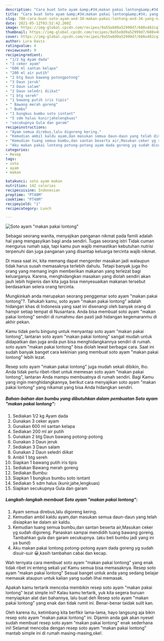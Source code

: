 ```yaml
---
description: "Cara buat Soto ayam &amp;#34;makan pakai lontong&amp;#34; yang nikmat Untuk Jualan"
title: "Cara buat Soto ayam &amp;#34;makan pakai lontong&amp;#34; yang nikmat Untuk Jualan"
slug: 788-cara-buat-soto-ayam-and-34-makan-pakai-lontong-and-34-yang-nikmat-untuk-jualan
date: 2021-05-12T03:52:42.260Z
image: https://img-global.cpcdn.com/recipes/9a55e8d9a52999d7/680x482cq70/soto-ayam-makan-pakai-lontong-foto-resep-utama.jpg
thumbnail: https://img-global.cpcdn.com/recipes/9a55e8d9a52999d7/680x482cq70/soto-ayam-makan-pakai-lontong-foto-resep-utama.jpg
cover: https://img-global.cpcdn.com/recipes/9a55e8d9a52999d7/680x482cq70/soto-ayam-makan-pakai-lontong-foto-resep-utama.jpg
author: Lura Davis
ratingvalue: 4
reviewcount: 9
recipeingredient:
- "1/2 kg Ayam dada"
- "3 ceker ayam"
- "600 ml santan kelapa"
- "200 ml air putih"
- "2 btg Daun bawang potongpotong"
- "3 Daun jeruk"
- "3 Daun salam"
- "2 Daun seledri diikat"
- "1 btg sereh"
- "1 bawang putih iris tipis"
- " Bawang merah goreng"
- " Bumbu"
- "1 bungkus bumbu soto isntant"
- "5 sdm halus kunirjahelengkuas"
- "secukupnya Gula dan garam"
recipeinstructions:
- "Ayam semua direbus,lalu digoreng kering."
- "Kemudian ambil kaldu ayam,dan masukan semua daun-daun yang telah disiapkan ke dalam air kaldu."
- "Kemudian tuang semua bumbu,dan santan beserta air,Masukan ceker yg sudah digoreng. Panaskan sampai mendidih tuang bawang goreng. Tambahkan gula dan garam secukupnya. (aku beli bumbu jadi yang ini ya bund)"
- "Aku makan pakai lontong potong-potong ayam dada goreng yg sudah disuir-suir 😀,kasih tambahan cabai dan kecap."
categories:
- Resep
tags:
- soto
- ayam
- makan

katakunci: soto ayam makan 
nutrition: 142 calories
recipecuisine: Indonesian
preptime: "PT40M"
cooktime: "PT48M"
recipeyield: "1"
recipecategory: Lunch

---
```



![Soto ayam &#34;makan pakai lontong&#34;](https://img-global.cpcdn.com/recipes/9a55e8d9a52999d7/680x482cq70/soto-ayam-makan-pakai-lontong-foto-resep-utama.jpg)

Sebagai seorang wanita, menyajikan panganan nikmat pada famili adalah hal yang mengasyikan bagi anda sendiri. Tugas seorang istri Tidak cuman mengurus rumah saja, tapi kamu pun wajib memastikan kebutuhan nutrisi terpenuhi dan juga panganan yang disantap keluarga tercinta wajib nikmat.

Di masa  saat ini, kita memang dapat mengorder masakan jadi walaupun tidak harus susah memasaknya terlebih dahulu. Tetapi banyak juga lho orang yang memang ingin memberikan makanan yang terlezat bagi keluarganya. Karena, menghidangkan masakan yang diolah sendiri akan jauh lebih higienis dan kita juga bisa menyesuaikan makanan tersebut berdasarkan selera orang tercinta. 



Mungkinkah anda merupakan seorang penggemar soto ayam &#34;makan pakai lontong&#34;?. Tahukah kamu, soto ayam &#34;makan pakai lontong&#34; adalah hidangan khas di Indonesia yang saat ini disenangi oleh banyak orang di hampir setiap tempat di Nusantara. Anda bisa membuat soto ayam &#34;makan pakai lontong&#34; sendiri di rumahmu dan pasti jadi hidangan kegemaranmu di akhir pekan.

Kamu tidak perlu bingung untuk menyantap soto ayam &#34;makan pakai lontong&#34;, lantaran soto ayam &#34;makan pakai lontong&#34; sangat mudah untuk didapatkan dan juga anda pun bisa menghidangkannya sendiri di rumah. soto ayam &#34;makan pakai lontong&#34; bisa diolah lewat berbagai cara. Saat ini sudah banyak banget cara kekinian yang membuat soto ayam &#34;makan pakai lontong&#34; lebih lezat.

Resep soto ayam &#34;makan pakai lontong&#34; juga mudah sekali dibikin, lho. Anda tidak perlu ribet-ribet untuk memesan soto ayam &#34;makan pakai lontong&#34;, lantaran Anda mampu membuatnya di rumah sendiri. Bagi Kamu yang ingin menghidangkannya, berikut cara menyajikan soto ayam &#34;makan pakai lontong&#34; yang nikamat yang bisa Anda hidangkan sendiri.

<!--inarticleads1-->

##### Bahan-bahan dan bumbu yang dibutuhkan dalam pembuatan Soto ayam &#34;makan pakai lontong&#34;:

1. Sediakan 1/2 kg Ayam dada
1. Gunakan 3 ceker ayam
1. Gunakan 600 ml santan kelapa
1. Sediakan 200 ml air putih
1. Gunakan 2 btg Daun bawang potong-potong
1. Gunakan 3 Daun jeruk
1. Sediakan 3 Daun salam
1. Gunakan 2 Daun seledri diikat
1. Ambil 1 btg sereh
1. Siapkan 1 bawang putih iris tipis
1. Sediakan  Bawang merah goreng
1. Sediakan  Bumbu:
1. Siapkan 1 bungkus bumbu soto isntant
1. Sediakan 5 sdm halus (kunir,jahe,lengkuas)
1. Siapkan secukupnya Gula dan garam




<!--inarticleads2-->

##### Langkah-langkah membuat Soto ayam &#34;makan pakai lontong&#34;:

1. Ayam semua direbus,lalu digoreng kering.
1. Kemudian ambil kaldu ayam,dan masukan semua daun-daun yang telah disiapkan ke dalam air kaldu.
1. Kemudian tuang semua bumbu,dan santan beserta air,Masukan ceker yg sudah digoreng. Panaskan sampai mendidih tuang bawang goreng. Tambahkan gula dan garam secukupnya. (aku beli bumbu jadi yang ini ya bund)
1. Aku makan pakai lontong potong-potong ayam dada goreng yg sudah disuir-suir 😀,kasih tambahan cabai dan kecap.




Wah ternyata cara membuat soto ayam &#34;makan pakai lontong&#34; yang enak tidak ribet ini enteng sekali ya! Kamu semua bisa memasaknya. Resep soto ayam &#34;makan pakai lontong&#34; Sesuai banget untuk anda yang sedang belajar memasak ataupun untuk kalian yang sudah lihai memasak.

Apakah kamu tertarik mencoba membikin resep soto ayam &#34;makan pakai lontong&#34; lezat simple ini? Kalau kamu tertarik, yuk kita segera buruan menyiapkan alat dan bahannya, lalu buat deh Resep soto ayam &#34;makan pakai lontong&#34; yang enak dan tidak rumit ini. Benar-benar taidak sulit kan. 

Oleh karena itu, ketimbang kita berfikir lama-lama, hayo langsung aja bikin resep soto ayam &#34;makan pakai lontong&#34; ini. Dijamin anda gak akan nyesel sudah membuat resep soto ayam &#34;makan pakai lontong&#34; enak sederhana ini! Selamat mencoba dengan resep soto ayam &#34;makan pakai lontong&#34; mantab simple ini di rumah masing-masing,oke!.

